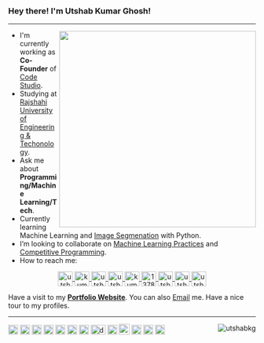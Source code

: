 ### Hey there! I'm Utshab Kumar Ghosh!
<hr>
<img align="right" width="400" src="https://github-readme-stats.vercel.app/api?username=utshabkg&show_icons=true&theme=algolia"/>

- I'm currently working as **Co-Founder** of <a href="https://code-studio-4.com/">Code Studio</a>.
- Studying at <a href="https://www.ruet.ac.bd/">Rajshahi University of Engineering & Techonology</a>.
- Ask me about **Programming/Machine Learning/Tech**.
- Currently learning Machine Learning and [Image Segmenation](https://github.com/utshabkg/Image_Segmentation) with Python.
- I’m looking to collaborate on [Machine Learning Practices](https://github.com/utshabkg/ML_Competition-AND-Practice) and [Competitive Programming](https://github.com/utshabkg/Competitive_Contest_Problem_Solves).
- How to reach me: 
<p align="center">
<a href="https://linkedin.com/in/utshabkg" target="_blank"><img align="center" src="https://cdn.jsdelivr.net/npm/simple-icons@3.0.1/icons/linkedin.svg" alt="utshabkg" height="30" width="30" title='LinkedIn'/>
    </a>
    <a href="https://kumarutshab.medium.com/" target="_blank"><img align="center" src="https://cdn.jsdelivr.net/npm/simple-icons@3.0.1/icons/medium.svg" alt="kumarutshab" height="30" width="30" title='Medium'/>
    </a>
    <a href="https://www.kaggle.com/utshabkumarghosh" target="_blank"><img align="center" src="https://cdn.jsdelivr.net/npm/simple-icons@3.0.1/icons/kaggle.svg" alt="utshabkumarghosh" height="30" width="30" title='Kaggle'/>
    </a>
    <a href="https://codeforces.com/profile/utshab_1603022" target="_blank"><img align="center" src="https://cdn.jsdelivr.net/npm/simple-icons@3.0.1/icons/codeforces.svg" alt="utshab_1603022" height="30" width="30" title='Codeforces'/>
    </a>
    <a href="https://www.hackerearth.com/@kumarutshab/" target="_blank"><img align="center" src="https://cdn.jsdelivr.net/npm/simple-icons@3.0.1/icons/hackerearth.svg" alt="kumarutshab" height="30" width="30" title='HackerEarth'/>
    </a> 
    <a href="https://stackoverflow.com/users/13785896/utshab-kumar-ghosh" target="_blank"><img align="center" src="https://cdn.jsdelivr.net/npm/simple-icons@3.0.1/icons/stackoverflow.svg" alt="13785896" height="30" width="30" title='Stack Overflow'/>
    </a>
    <a href="https://facebook.com/utshabkg" target="_blank"><img align="center" src="https://cdn.jsdelivr.net/npm/simple-icons@3.0.1/icons/facebook.svg" alt="utshabkg" height="30" width="30" title='Facebook'/>
    </a>
    <a href="https://twitter.com/utshabkg" target="_blank"><img align="center" src="https://cdn.jsdelivr.net/npm/simple-icons@3.0.1/icons/twitter.svg" alt="utshabkg" height="30" width="30" title='Twitter'/>
    </a>
    <a href="https://instagram.com/utshabkg" target="_blank"><img align="center" src="https://cdn.jsdelivr.net/npm/simple-icons@3.0.1/icons/instagram.svg" alt="utshabkg" height="30" width="30" title='Instagram'/>
    </a>
</p>
<p>Have a visit to my <b><a href="https://utshabkg.github.io/" target="_blank">Portfolio Website</a></b>. You can also <a href="kumarutshab@gmail.com">Email</a> me. Have a nice tour to my profiles.</p>
<hr>
<p align="left"><img src="https://devicons.github.io/devicon/devicon.git/icons/python/python-original.svg" alt="python" width="20" height="20" title='Python'/>
    <img src="https://devicons.github.io/devicon/devicon.git/icons/c/c-original.svg" alt="c" width="20" height="20" title='C'/>
    <img src="https://upload.wikimedia.org/wikipedia/commons/2/2d/Tensorflow_logo.svg" alt="tf" width="20" height="20" title='Tensorflow'/>
    <img src="https://upload.wikimedia.org/wikipedia/commons/1/10/PyTorch_logo_icon.svg" alt="pytorch" width="20" height="20" title='Pytorch'/> 
    <img src="https://devicons.github.io/devicon/devicon.git/icons/html5/html5-original-wordmark.svg" alt="html5" width="20" height="20" title='HTML5'/>
    <img src="https://devicons.github.io/devicon/devicon.git/icons/css3/css3-original-wordmark.svg" alt="css3" width="20" height="20" title='CSS3'/>
    <img src="https://devicons.github.io/devicon/devicon.git/icons/bootstrap/bootstrap-plain.svg" alt="bootstrap" width="20" height="20" title='Bootstrap'/>
    <img src="https://static.djangoproject.com/img/logos/django-logo-negative.svg" alt="django" width="30" height="20" title='Django'/>
    <img src="https://devicons.github.io/devicon/devicon.git/icons/linux/linux-original.svg" alt="linux" width="20" height="20" title='Linux'/>
    <img src="https://upload.wikimedia.org/wikipedia/commons/3/3b/Microsoft_PowerPoint_Logo.png" alt="ms powerpoint" width="22" height="22" title='Microsoft Powerpoint'/>
    <img src="https://upload.wikimedia.org/wikipedia/commons/7/72/Microsoft_Excel_Logo.svg" alt="ms excel" width="20" height="20" title='Microsoft Excel'/>
    <img src="https://upload.wikimedia.org/wikipedia/commons/4/4e/Adobe_Illustrator_Icon_%28CS6%29.svg" alt="Adobe Illustrator" width="20" height="20" title='Adobe Illustrator'/>
     <img src="https://upload.wikimedia.org/wikipedia/commons/f/f2/Adobe_Premiere_Pro_Logo.svg" alt="Adobe Premiere Pro" width="20" height="20" title='Adobe Premiere Pro'/>
  <!--
<img src="https://cdn.jsdelivr.net/npm/simple-icons@3.3.0/icons/microsoftpowerpoint.svg" alt="ms powerpoint" width="20" height="20" title='Microsoft Powerpoint'/>
  <img src="https://cdn.jsdelivr.net/npm/simple-icons@3.3.0/icons/microsoftexcel.svg" alt="ms excel" width="20" height="20" title='Microsoft Excel'/>
  <img src="https://cdn.jsdelivr.net/npm/simple-icons@3.0.1/icons/adobeillustrator.svg" alt="Adobe Illustrator" width="20" height="20" title='Adobe Illustrator'/>
  <img src="https://cdn.jsdelivr.net/npm/simple-icons@3.0.1/icons/adobepremierepro.svg" alt="Adobe Premiere Pro" width="20" height="20" title='Adobe Illustrator'/>
--><img align='right' src="https://komarev.com/ghpvc/?username=utshabkg" alt="utshabkg" /> </p>

<!-- [![Top Langs](https://github-readme-stats.vercel.app/api/top-langs/?username=utshabkg)](https://github.com/utshabkg/github-readme-stats) -->
